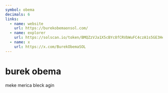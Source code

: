 ```yaml
---
symbol: obema
decimals: 6
links:
  - name: website
    url: https://burekobemaonsol.com/
  - name: explorer
    url: https://solscan.io/token/BMQZzVJa1X5cBYc8fCRVbWuFC4czA1s5GE3HekWfuhjz
  - name: x
    url: https://x.com/BurekObemaSOL
---
```


# burek obema

meke merica bleck agin

